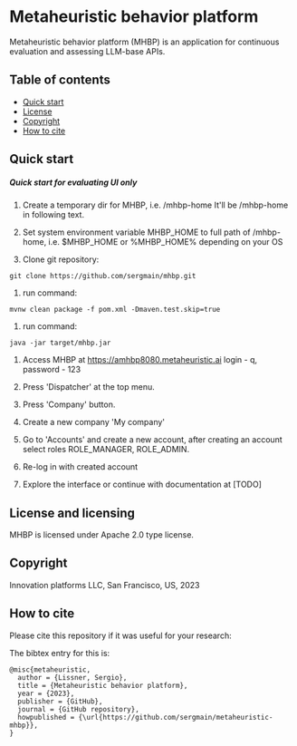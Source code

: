 # Metaheuristic behavior platform

Metaheuristic behavior platform (MHBP) is an application for continuous evaluation and assessing LLM-base APIs.  


## Table of contents

- [Quick start](#quick-start)
- [License](#license)
- [Copyright](#copyright)
- [How to cite](#how-to-cite)

## Quick start

##### Quick start for evaluating UI only

1. Create a temporary dir for MHBP, i.e. /mhbp-home
   It'll be /mhbp-home in following text.

1. Set system environment variable MHBP_HOME to full path of /mhbp-home, i.e. $MHBP_HOME or %MHBP_HOME% depending on your OS

1. Clone git repository:
```text
git clone https://github.com/sergmain/mhbp.git
```

1. run command:
```text
mvnw clean package -f pom.xml -Dmaven.test.skip=true
```

1. run command:
```text
java -jar target/mhbp.jar
```

1. Access MHBP at https://amhbp8080.metaheuristic.ai
   login - q, password - 123

1. Press 'Dispatcher' at the top menu.  

2. Press 'Company' button.

3. Create a new company 'My company'  

1. Go to 'Accounts' and create a new account, after creating an account select roles ROLE_MANAGER, ROLE_ADMIN. 

1. Re-log in with created account

2. Explore the interface or continue with documentation at [TODO]



## License and licensing
MHBP is licensed under Apache 2.0 type license.

## Copyright
Innovation platforms LLC, San Francisco, US, 2023 


## How to cite

Please cite this repository if it was useful for your research:

The bibtex entry for this is:
```text
@misc{metaheuristic,
  author = {Lissner, Sergio},
  title = {Metaheuristic behavior platform},
  year = {2023},
  publisher = {GitHub},
  journal = {GitHub repository},
  howpublished = {\url{https://github.com/sergmain/metaheuristic-mhbp}},
}
```

